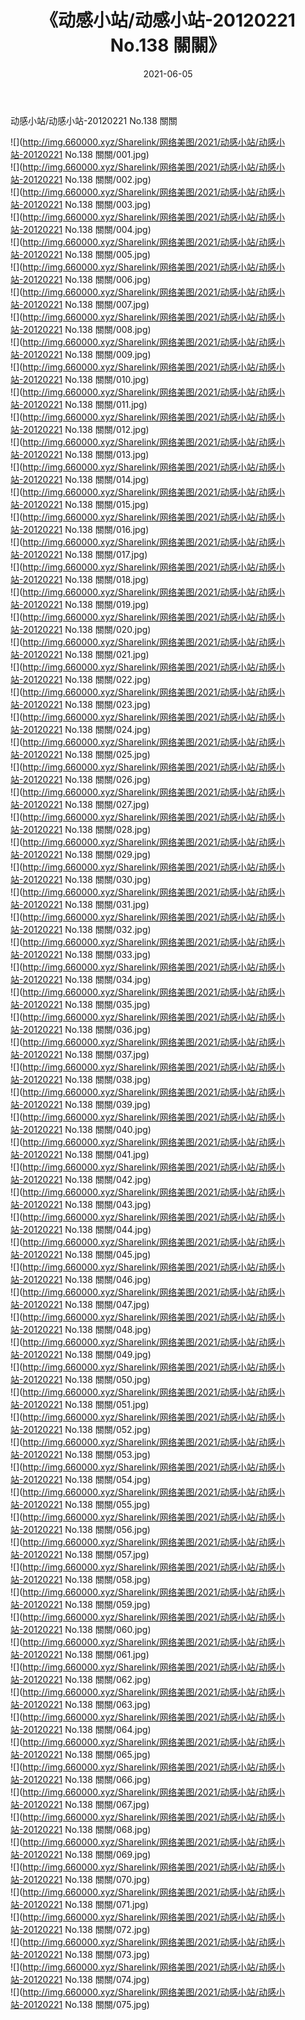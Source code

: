 ﻿---
layout: post
title:  《动感小站/动感小站-20120221 No.138 關關》
date:   2021-06-05
img: http://img.660000.xyz/Sharelink/网络美图/2021/动感小站/动感小站-20120221 No.138 關關/000.jpg
categories: [美女, 清纯, 唯美]
---

动感小站/动感小站-20120221 No.138 關關

 ![](http://img.660000.xyz/Sharelink/网络美图/2021/动感小站/动感小站-20120221 No.138 關關/001.jpg) <br>![](http://img.660000.xyz/Sharelink/网络美图/2021/动感小站/动感小站-20120221 No.138 關關/002.jpg) <br>![](http://img.660000.xyz/Sharelink/网络美图/2021/动感小站/动感小站-20120221 No.138 關關/003.jpg) <br>![](http://img.660000.xyz/Sharelink/网络美图/2021/动感小站/动感小站-20120221 No.138 關關/004.jpg) <br>![](http://img.660000.xyz/Sharelink/网络美图/2021/动感小站/动感小站-20120221 No.138 關關/005.jpg) <br>![](http://img.660000.xyz/Sharelink/网络美图/2021/动感小站/动感小站-20120221 No.138 關關/006.jpg) <br>![](http://img.660000.xyz/Sharelink/网络美图/2021/动感小站/动感小站-20120221 No.138 關關/007.jpg) <br>![](http://img.660000.xyz/Sharelink/网络美图/2021/动感小站/动感小站-20120221 No.138 關關/008.jpg) <br>![](http://img.660000.xyz/Sharelink/网络美图/2021/动感小站/动感小站-20120221 No.138 關關/009.jpg) <br>![](http://img.660000.xyz/Sharelink/网络美图/2021/动感小站/动感小站-20120221 No.138 關關/010.jpg) <br>![](http://img.660000.xyz/Sharelink/网络美图/2021/动感小站/动感小站-20120221 No.138 關關/011.jpg) <br>![](http://img.660000.xyz/Sharelink/网络美图/2021/动感小站/动感小站-20120221 No.138 關關/012.jpg) <br>![](http://img.660000.xyz/Sharelink/网络美图/2021/动感小站/动感小站-20120221 No.138 關關/013.jpg) <br>![](http://img.660000.xyz/Sharelink/网络美图/2021/动感小站/动感小站-20120221 No.138 關關/014.jpg) <br>![](http://img.660000.xyz/Sharelink/网络美图/2021/动感小站/动感小站-20120221 No.138 關關/015.jpg) <br>![](http://img.660000.xyz/Sharelink/网络美图/2021/动感小站/动感小站-20120221 No.138 關關/016.jpg) <br>![](http://img.660000.xyz/Sharelink/网络美图/2021/动感小站/动感小站-20120221 No.138 關關/017.jpg) <br>![](http://img.660000.xyz/Sharelink/网络美图/2021/动感小站/动感小站-20120221 No.138 關關/018.jpg) <br>![](http://img.660000.xyz/Sharelink/网络美图/2021/动感小站/动感小站-20120221 No.138 關關/019.jpg) <br>![](http://img.660000.xyz/Sharelink/网络美图/2021/动感小站/动感小站-20120221 No.138 關關/020.jpg) <br>![](http://img.660000.xyz/Sharelink/网络美图/2021/动感小站/动感小站-20120221 No.138 關關/021.jpg) <br>![](http://img.660000.xyz/Sharelink/网络美图/2021/动感小站/动感小站-20120221 No.138 關關/022.jpg) <br>![](http://img.660000.xyz/Sharelink/网络美图/2021/动感小站/动感小站-20120221 No.138 關關/023.jpg) <br>![](http://img.660000.xyz/Sharelink/网络美图/2021/动感小站/动感小站-20120221 No.138 關關/024.jpg) <br>![](http://img.660000.xyz/Sharelink/网络美图/2021/动感小站/动感小站-20120221 No.138 關關/025.jpg) <br>![](http://img.660000.xyz/Sharelink/网络美图/2021/动感小站/动感小站-20120221 No.138 關關/026.jpg) <br>![](http://img.660000.xyz/Sharelink/网络美图/2021/动感小站/动感小站-20120221 No.138 關關/027.jpg) <br>![](http://img.660000.xyz/Sharelink/网络美图/2021/动感小站/动感小站-20120221 No.138 關關/028.jpg) <br>![](http://img.660000.xyz/Sharelink/网络美图/2021/动感小站/动感小站-20120221 No.138 關關/029.jpg) <br>![](http://img.660000.xyz/Sharelink/网络美图/2021/动感小站/动感小站-20120221 No.138 關關/030.jpg) <br>![](http://img.660000.xyz/Sharelink/网络美图/2021/动感小站/动感小站-20120221 No.138 關關/031.jpg) <br>![](http://img.660000.xyz/Sharelink/网络美图/2021/动感小站/动感小站-20120221 No.138 關關/032.jpg) <br>![](http://img.660000.xyz/Sharelink/网络美图/2021/动感小站/动感小站-20120221 No.138 關關/033.jpg) <br>![](http://img.660000.xyz/Sharelink/网络美图/2021/动感小站/动感小站-20120221 No.138 關關/034.jpg) <br>![](http://img.660000.xyz/Sharelink/网络美图/2021/动感小站/动感小站-20120221 No.138 關關/035.jpg) <br>![](http://img.660000.xyz/Sharelink/网络美图/2021/动感小站/动感小站-20120221 No.138 關關/036.jpg) <br>![](http://img.660000.xyz/Sharelink/网络美图/2021/动感小站/动感小站-20120221 No.138 關關/037.jpg) <br>![](http://img.660000.xyz/Sharelink/网络美图/2021/动感小站/动感小站-20120221 No.138 關關/038.jpg) <br>![](http://img.660000.xyz/Sharelink/网络美图/2021/动感小站/动感小站-20120221 No.138 關關/039.jpg) <br>![](http://img.660000.xyz/Sharelink/网络美图/2021/动感小站/动感小站-20120221 No.138 關關/040.jpg) <br>![](http://img.660000.xyz/Sharelink/网络美图/2021/动感小站/动感小站-20120221 No.138 關關/041.jpg) <br>![](http://img.660000.xyz/Sharelink/网络美图/2021/动感小站/动感小站-20120221 No.138 關關/042.jpg) <br>![](http://img.660000.xyz/Sharelink/网络美图/2021/动感小站/动感小站-20120221 No.138 關關/043.jpg) <br>![](http://img.660000.xyz/Sharelink/网络美图/2021/动感小站/动感小站-20120221 No.138 關關/044.jpg) <br>![](http://img.660000.xyz/Sharelink/网络美图/2021/动感小站/动感小站-20120221 No.138 關關/045.jpg) <br>![](http://img.660000.xyz/Sharelink/网络美图/2021/动感小站/动感小站-20120221 No.138 關關/046.jpg) <br>![](http://img.660000.xyz/Sharelink/网络美图/2021/动感小站/动感小站-20120221 No.138 關關/047.jpg) <br>![](http://img.660000.xyz/Sharelink/网络美图/2021/动感小站/动感小站-20120221 No.138 關關/048.jpg) <br>![](http://img.660000.xyz/Sharelink/网络美图/2021/动感小站/动感小站-20120221 No.138 關關/049.jpg) <br>![](http://img.660000.xyz/Sharelink/网络美图/2021/动感小站/动感小站-20120221 No.138 關關/050.jpg) <br>![](http://img.660000.xyz/Sharelink/网络美图/2021/动感小站/动感小站-20120221 No.138 關關/051.jpg) <br>![](http://img.660000.xyz/Sharelink/网络美图/2021/动感小站/动感小站-20120221 No.138 關關/052.jpg) <br>![](http://img.660000.xyz/Sharelink/网络美图/2021/动感小站/动感小站-20120221 No.138 關關/053.jpg) <br>![](http://img.660000.xyz/Sharelink/网络美图/2021/动感小站/动感小站-20120221 No.138 關關/054.jpg) <br>![](http://img.660000.xyz/Sharelink/网络美图/2021/动感小站/动感小站-20120221 No.138 關關/055.jpg) <br>![](http://img.660000.xyz/Sharelink/网络美图/2021/动感小站/动感小站-20120221 No.138 關關/056.jpg) <br>![](http://img.660000.xyz/Sharelink/网络美图/2021/动感小站/动感小站-20120221 No.138 關關/057.jpg) <br>![](http://img.660000.xyz/Sharelink/网络美图/2021/动感小站/动感小站-20120221 No.138 關關/058.jpg) <br>![](http://img.660000.xyz/Sharelink/网络美图/2021/动感小站/动感小站-20120221 No.138 關關/059.jpg) <br>![](http://img.660000.xyz/Sharelink/网络美图/2021/动感小站/动感小站-20120221 No.138 關關/060.jpg) <br>![](http://img.660000.xyz/Sharelink/网络美图/2021/动感小站/动感小站-20120221 No.138 關關/061.jpg) <br>![](http://img.660000.xyz/Sharelink/网络美图/2021/动感小站/动感小站-20120221 No.138 關關/062.jpg) <br>![](http://img.660000.xyz/Sharelink/网络美图/2021/动感小站/动感小站-20120221 No.138 關關/063.jpg) <br>![](http://img.660000.xyz/Sharelink/网络美图/2021/动感小站/动感小站-20120221 No.138 關關/064.jpg) <br>![](http://img.660000.xyz/Sharelink/网络美图/2021/动感小站/动感小站-20120221 No.138 關關/065.jpg) <br>![](http://img.660000.xyz/Sharelink/网络美图/2021/动感小站/动感小站-20120221 No.138 關關/066.jpg) <br>![](http://img.660000.xyz/Sharelink/网络美图/2021/动感小站/动感小站-20120221 No.138 關關/067.jpg) <br>![](http://img.660000.xyz/Sharelink/网络美图/2021/动感小站/动感小站-20120221 No.138 關關/068.jpg) <br>![](http://img.660000.xyz/Sharelink/网络美图/2021/动感小站/动感小站-20120221 No.138 關關/069.jpg) <br>![](http://img.660000.xyz/Sharelink/网络美图/2021/动感小站/动感小站-20120221 No.138 關關/070.jpg) <br>![](http://img.660000.xyz/Sharelink/网络美图/2021/动感小站/动感小站-20120221 No.138 關關/071.jpg) <br>![](http://img.660000.xyz/Sharelink/网络美图/2021/动感小站/动感小站-20120221 No.138 關關/072.jpg) <br>![](http://img.660000.xyz/Sharelink/网络美图/2021/动感小站/动感小站-20120221 No.138 關關/073.jpg) <br>![](http://img.660000.xyz/Sharelink/网络美图/2021/动感小站/动感小站-20120221 No.138 關關/074.jpg) <br>![](http://img.660000.xyz/Sharelink/网络美图/2021/动感小站/动感小站-20120221 No.138 關關/075.jpg) <br>